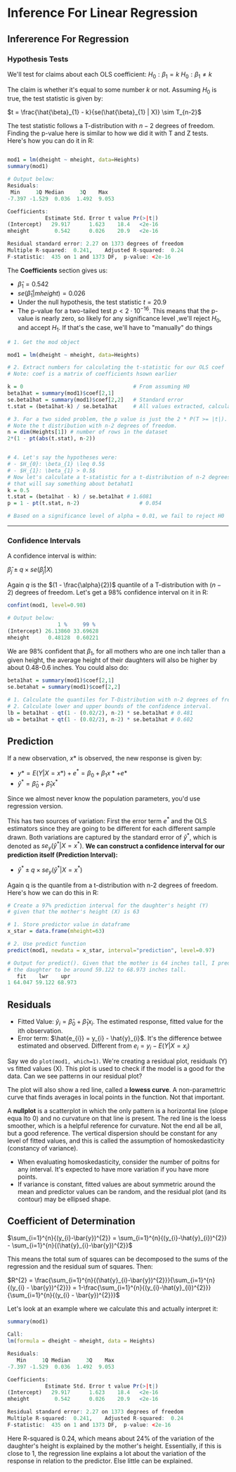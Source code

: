 # Inference For Linear Regression

## Infererence For Regression

### Hypothesis Tests
We'll test for claims about each OLS coefficient:
$H_{0}: \beta_{1} = k$
$H_{0}: \beta_{1} \neq k$

The claim is whether it's equal to some number $k$ or not. Assuming $H_{0}$ is true, the test statistic is given by:

$t = \frac{\hat{\beta}_{1} - k}{se(\hat{\beta}_{1} | X)} \sim T_{n-2}$

The test statistic follows a T-distribution with $n-2$ degrees of freedom. Finding the p-value here is similar to how we did it with T and Z tests. Here's how you can do it in R:
```R

mod1 = lm(dheight ~ mheight, data=Heights)
summary(mod1) 

# Output below: 
Residuals:
 Min     1Q Median     3Q    Max 
-7.397 -1.529  0.036  1.492  9.053 

Coefficients:
            Estimate Std. Error t value Pr(>|t|)
(Intercept)   29.917      1.623    18.4   <2e-16
mheight        0.542      0.026    20.9   <2e-16

Residual standard error: 2.27 on 1373 degrees of freedom
Multiple R-squared:  0.241,    Adjusted R-squared:  0.24 
F-statistic:  435 on 1 and 1373 DF,  p-value: <2e-16
```
The **Coefficients** section gives us:
- $\hat{\beta}_{1} = 0.542$
- $se(\hat{\beta}_{1} | mheight) = 0.026$
- Under the null hypothesis, the test statistic $t=20.9$
- The p-value for a two-tailed test $p < 2 \cdot 10^{-16}$. This means that the p-value is nearly zero, so likely for any significance level ,we'll reject $H_{0}$, and accept $H_{1}$. If that's the case, we'll have to "manually" do things
```R
# 1. Get the mod object

mod1 = lm(dheight ~ mheight, data=Heights)

# 2. Extract numbers for calculating the t-statistic for our OLS coef
# Note: coef is a matrix of coefficients hsown earlier

k = 0                                   # From assuming H0
beta1hat = summary(mod1)$coef[2,1]
se.beta1hat = summary(mod1)$coef[2,2]   # Standard error
t.stat = (beta1hat-k) / se.beta1hat     # All values extracted, calculate t = 20.868

# 3. For a two sided problem, the p value is just the 2 * P(T >= |t|).
# Note the t distribution with n-2 degrees of freedom.
n = dim(Heights[1]) # number of rows in the dataset
2*(1 - pt(abs(t.stat), n-2))


# 4. Let's say the hypotheses were:
# - $H_{0}: \beta_{1} \leq 0.5$
# - $H_{1}: \beta_{1} > 0.5$
# Now let's calculate a t-statistic for a t-distribution of n-2 degrees of freedom 
# that will say something about betahat1
k = 0.5
t.stat = (beta1hat - k) / se.beta1hat # 1.6081
p = 1 - pt(t.stat, n-2)                   # 0.054

# Based on a significance level of alpha = 0.01, we fail to reject H0
```

---
### Confidence Intervals
A confidence interval is within:

$\hat{\beta}_{j} \pm q \times se(\hat{\beta}_{j} | X)$

Again $q$ is the $(1 - \frac{\alpha}{2})$ quantile of a T-distribution with $(n-2)$ degrees of freedom. Let's get a 98% confidence interval on it in R:
```R
confint(mod1, level=0.98)

# Output below:
                1 %     99 %
(Intercept) 26.13860 33.69628
mheight      0.48128  0.60221
```
We are 98% confident that $\beta_{1}$, for all mothers who are one inch taller than a given height, the average height of their daughters will also be higher by about 0.48-0.6 inches. You could also do:

```R
beta1hat = summary(mod1)$coef[2,1]
se.betahat = summary(mod1)$coef[2,2]

# 1. Calculate the quantiles for T-Distribution with n-2 degrees of freedom
# 2. Calculate lower and upper bounds of the confidence interval. 
lb = beta1hat - qt(1 - (0.02/2), n-2) * se.beta1hat # 0.481
ub = beta1hat + qt(1 - (0.02/2), n-2) * se.beta1hat # 0.602
```

## Prediction
If a new observation, $x*$ is observed, the new response is given by:
- $y* = E(Y|X = x*) + e^{*} = \beta_{0}+\beta_{1}x* + e*$
- $\hat{y}^{*} = \hat{\beta}_{0} + \hat{\beta}_{1}x^{*}$

Since we almost never know the population parameters, you'd use regression version. 

This has two sources of variation: First the error term $e^{*}$ and the OLS estimators since they are going to be different for each different sample drawn. Both variations are captured by the standard error of $\hat{y}^{*}$, which is denoted as $se_{y}(\hat{y}^{*} | X=x^{*})$. **We can construct a confidence interval for our prediction itself (Prediction Interval):**

- $\hat{y}^{*} \pm q \times se_{y}(\hat{y}^{*}|X=x^{*})$

Again q is the quantile from a t-distribution with n-2 degrees of freedom. Here's how we can do this in R:
```R
# Create a 97% prediction interval for the daughter's height (Y)
# given that the mother's height (X) is 63

# 1. Store predictor value in dataframe
x_star = data.frame(mheight=63)

# 2. Use predict function
predict(mod1, newdata = x_star, interval="prediction", level=0.97)

# Output for predict(). Given that the mother is 64 inches tall, I predict 
# the daughter to be around 59.122 to 68.973 inches tall.
   fit    lwr    upr
1 64.047 59.122 68.973
```


## Residuals 
- Fitted Value: $\hat{y}_{i} = \hat{\beta}_{0} + \hat{\beta}_{1}x_{i}$. The estimated response, fitted value for the ith observation. 
- Error term: $\hat{e_{i}} = y_{i} - \hat{y}_{i}$. It's the difference betwee estimated and observed. Different from $e_{i} = y_{i} - E(Y|X = x_{i})$

Say we do `plot(mod1, which=1)`. We're creating a residual plot, residuals (Y) vs fitted values (X). This plot is used to check if the model is a good for the data. Can we see patterns in our residual plot?

The plot will also show a red line, called a **lowess curve**. A non-paramettric curve that finds averages in local points in the function. Not that important.

A **nullplot** is a scatterplot in which the only pattern is a horizontal line (slope equa lto 0) and no curvature on that line is present. The red line is the loess smoother, which is a helpful reference for curvature. Not the end all be all, but a good reference. The vertical dispersion should be constant for any level of fitted values, and this is called the assumption of homoskedasticity (constancy of variance).
  - When evaluating homoskedasticity, consider the number of poitns for any interval. It's expected to have more variation if you have more points.
  - If variance is constant, fitted values are about symmetric around the mean and predictor values can be random, and the residual plot (and its contour) may be ellipsed shape.



## Coefficient of Determination
$\sum_{i=1}^{n}{(y_{i}-\bar{y})^{2}} = \sum_{i=1}^{n}{(y_{i}-\hat{y}_{i})^{2}} - \sum_{i=1}^{n}{(\hat{y}_{i}-\bar{y})^{2}}$

This means the total sum of squares can be decomposed to the sums of the regression and the residual sum of squares. Then:

$R^{2} = \frac{\sum_{i=1}^{n}{(\hat{y}_{i}-\bar{y})^{2}}}{\sum_{i=1}^{n}{(y_{i} - \bar{y})^{2}}} = 1-\frac{\sum_{i=1}^{n}{(y_{i}-\hat{y}_{i})^{2}}}{\sum_{i=1}^{n}{(y_{i} - \bar{y})^{2}}}$

Let's look at an example where we calculate this and actually interpret it:
```R
summary(mod1)

Call:
lm(formula = dheight ~ mheight, data = Heights)

Residuals:
   Min     1Q Median     3Q    Max 
-7.397 -1.529  0.036  1.492  9.053

Coefficients:
            Estimate Std. Error t value Pr(>|t|)
(Intercept)   29.917      1.623    18.4   <2e-16
mheight        0.542      0.026    20.9   <2e-16

Residual standard error: 2.27 on 1373 degrees of freedom
Multiple R-squared:  0.241,    Adjusted R-squared:  0.24 
F-statistic:  435 on 1 and 1373 DF,  p-value: <2e-16
```
Here R-squared is 0.24, which means about 24% of the variation of the daughter's height is explained by the mother's height. Essentially, if this is close to 1, the regression line explains a lot about the variation of the response in relation to the predictor. Else little can be explained.